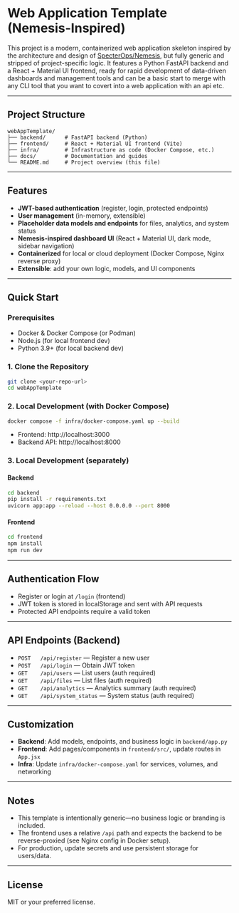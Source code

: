 # Web Application Template (Nemesis-Inspired)

This project is a modern, containerized web application skeleton inspired by the architecture and design of [SpecterOps/Nemesis](https://github.com/SpecterOps/Nemesis), but fully generic and stripped of project-specific logic. It features a Python FastAPI backend and a React + Material UI frontend, ready for rapid development of data-driven dashboards and management tools and can be a basic start to merge with any CLI tool that you want to covert into a web application with an api etc.

---

## Project Structure

```
webAppTemplate/
├── backend/      # FastAPI backend (Python)
├── frontend/     # React + Material UI frontend (Vite)
├── infra/        # Infrastructure as code (Docker Compose, etc.)
├── docs/         # Documentation and guides
└── README.md     # Project overview (this file)
```

---

## Features
- **JWT-based authentication** (register, login, protected endpoints)
- **User management** (in-memory, extensible)
- **Placeholder data models and endpoints** for files, analytics, and system status
- **Nemesis-inspired dashboard UI** (React + Material UI, dark mode, sidebar navigation)
- **Containerized** for local or cloud deployment (Docker Compose, Nginx reverse proxy)
- **Extensible**: add your own logic, models, and UI components

---

## Quick Start

### Prerequisites
- Docker & Docker Compose (or Podman)
- Node.js (for local frontend dev)
- Python 3.9+ (for local backend dev)

### 1. Clone the Repository
```sh
git clone <your-repo-url>
cd webAppTemplate
```

### 2. Local Development (with Docker Compose)
```sh
docker compose -f infra/docker-compose.yaml up --build
```
- Frontend: http://localhost:3000
- Backend API: http://localhost:8000

### 3. Local Development (separately)
#### Backend
```sh
cd backend
pip install -r requirements.txt
uvicorn app:app --reload --host 0.0.0.0 --port 8000
```
#### Frontend
```sh
cd frontend
npm install
npm run dev
```

---

## Authentication Flow
- Register or login at `/login` (frontend)
- JWT token is stored in localStorage and sent with API requests
- Protected API endpoints require a valid token

---

## API Endpoints (Backend)
- `POST   /api/register` — Register a new user
- `POST   /api/login` — Obtain JWT token
- `GET    /api/users` — List users (auth required)
- `GET    /api/files` — List files (auth required)
- `GET    /api/analytics` — Analytics summary (auth required)
- `GET    /api/system_status` — System status (auth required)

---

## Customization
- **Backend**: Add models, endpoints, and business logic in `backend/app.py`
- **Frontend**: Add pages/components in `frontend/src/`, update routes in `App.jsx`
- **Infra**: Update `infra/docker-compose.yaml` for services, volumes, and networking

---

## Notes
- This template is intentionally generic—no business logic or branding is included.
- The frontend uses a relative `/api` path and expects the backend to be reverse-proxied (see Nginx config in Docker setup).
- For production, update secrets and use persistent storage for users/data.

---

## License
MIT or your preferred license. 

